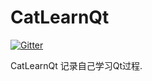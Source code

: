 # CatLearnQt


[![Gitter](https://badges.gitter.im/CatLearnQt/community.svg)](https://gitter.im/CatLearnQt/community?utm_source=badge&utm_medium=badge&utm_campaign=pr-badge)

CatLearnQt 记录自己学习Qt过程.

